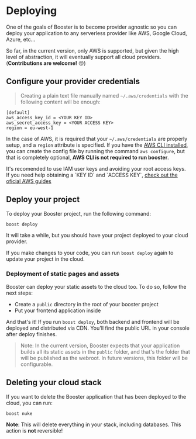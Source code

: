 # Deploying

One of the goals of Booster is to become provider agnostic so you can deploy your application to any serverless provider like AWS, Google Cloud, Azure, etc...

So far, in the current version, only AWS is supported, but given the high level of abstraction, it will eventually support
all cloud providers. (**Contributions are welcome!** 😜)

## Configure your provider credentials

> Creating a plain text file manually named `~/.aws/credentials` with the following content will be enough:

```text
[default]
aws_access_key_id = <YOUR KEY ID>
aws_secret_access_key = <YOUR ACCESS KEY>
region = eu-west-1
```

In the case of AWS, it is required that your `~/.aws/credentials` are properly setup, and a `region` attribute is specified. If you have the [AWS CLI installed](https://docs.aws.amazon.com/cli/latest/userguide/cli-chap-install.html), you can create the config file by running the command `aws configure`, but that is completely optional, **AWS CLI is not required to run booster**. 

<aside class="notice">
It's recomended to use IAM user keys and avoiding your root access keys. If you need help obtaining a `KEY ID` and `ACCESS KEY`, <a href=https://docs.aws.amazon.com/IAM/latest/UserGuide/id_credentials_access-keys.html#Using_CreateAccessKey">check out the oficial AWS guides</a>
</aside>

## Deploy your project

To deploy your Booster project, run the following command:

`boost deploy`

It will take a while, but you should have your project deployed to your cloud provider.

If you make changes to your code, you can run `boost deploy` again to update your project in the cloud.

### Deployment of static pages and assets

Booster can deploy your static assets to the cloud too. To do so, follow the next steps:

- Create a `public` directory in the root of your booster project
- Put your frontend application inside

And that's it! If you run `boost deploy`, both backend and frontend will be deployed and distributed via CDN. You'll find the public URL in your console after deploy finishes.

> Note: In the current version, Booster expects that your application builds all its static assets in the `public` folder, and that's the folder that will be published as the webroot. In future versions, this folder will be configurable.

## Deleting your cloud stack

If you want to delete the Booster application that has been deployed to the cloud, you can run:

`boost nuke`

<aside class="warning">
<b>Note</b>: This will delete everything in your stack, including databases. This action is <b>not</b> reversible!
</aside>